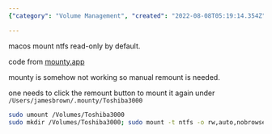 ```yaml
---
{"category": "Volume Management", "created": "2022-08-08T05:19:14.354Z", "date": "2022-08-08 05:19:14", "description": "This article provides a step-by-step guide on how to mount NTFS volumes on MacOS using a command-line tool, along with troubleshooting tips for fixing issues when the app is not functioning properly. The instructions cover the process of unmounting and remounting a specific volume to ensure smooth performance.", "modified": "2022-08-18T15:36:54.872Z", "tags": ["macos", "ntfs", "system manage", "tips", "usage"], "title": "MacOS mount ntfs volumes"}

---
```


macos mount ntfs read-only by default.

code from [mounty.app](https://mounty.app/)

mounty is somehow not working so manual remount is needed.

one needs to click the remount button to mount it again under `/Users/jamesbrown/.mounty/Toshiba3000`

```bash
sudo umount /Volumes/Toshiba3000
sudo mkdir /Volumes/Toshiba3000; sudo mount -t ntfs -o rw,auto,nobrowse /dev/<diskIdentifier> /Volumes/Toshiba3000

```
